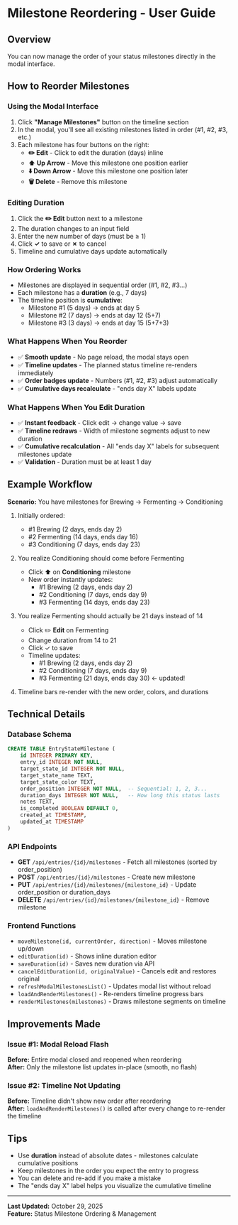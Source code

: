 # Milestone Reordering - User Guide

## Overview
You can now manage the order of your status milestones directly in the modal interface.

## How to Reorder Milestones

### Using the Modal Interface
1. Click **"Manage Milestones"** button on the timeline section
2. In the modal, you'll see all existing milestones listed in order (#1, #2, #3, etc.)
3. Each milestone has four buttons on the right:
   - **✏️ Edit** - Click to edit the duration (days) inline
   - **⬆️ Up Arrow** - Move this milestone one position earlier
   - **⬇️ Down Arrow** - Move this milestone one position later  
   - **🗑️ Delete** - Remove this milestone

### Editing Duration
1. Click the **✏️ Edit** button next to a milestone
2. The duration changes to an input field
3. Enter the new number of days (must be ≥ 1)
4. Click **✓** to save or **✗** to cancel
5. Timeline and cumulative days update automatically

### How Ordering Works
- Milestones are displayed in sequential order (#1, #2, #3...)
- Each milestone has a **duration** (e.g., 7 days)
- The timeline position is **cumulative**:
  - Milestone #1 (5 days) → ends at day 5
  - Milestone #2 (7 days) → ends at day 12 (5+7)
  - Milestone #3 (3 days) → ends at day 15 (5+7+3)

### What Happens When You Reorder
- ✅ **Smooth update** - No page reload, the modal stays open
- ✅ **Timeline updates** - The planned status timeline re-renders immediately
- ✅ **Order badges update** - Numbers (#1, #2, #3) adjust automatically
- ✅ **Cumulative days recalculate** - "ends day X" labels update

### What Happens When You Edit Duration
- ✅ **Instant feedback** - Click edit → change value → save
- ✅ **Timeline redraws** - Width of milestone segments adjust to new duration
- ✅ **Cumulative recalculation** - All "ends day X" labels for subsequent milestones update
- ✅ **Validation** - Duration must be at least 1 day

## Example Workflow

**Scenario:** You have milestones for Brewing → Fermenting → Conditioning

1. Initially ordered:
   - #1 Brewing (2 days, ends day 2)
   - #2 Fermenting (14 days, ends day 16)
   - #3 Conditioning (7 days, ends day 23)

2. You realize Conditioning should come before Fermenting
   - Click ⬆️ on **Conditioning** milestone
   - New order instantly updates:
     - #1 Brewing (2 days, ends day 2)
     - #2 Conditioning (7 days, ends day 9)  
     - #3 Fermenting (14 days, ends day 23)

3. You realize Fermenting should actually be 21 days instead of 14
   - Click ✏️ **Edit** on Fermenting
   - Change duration from 14 to 21
   - Click ✓ to save
   - Timeline updates:
     - #1 Brewing (2 days, ends day 2)
     - #2 Conditioning (7 days, ends day 9)  
     - #3 Fermenting (21 days, ends day 30) ← updated!

4. Timeline bars re-render with the new order, colors, and durations

## Technical Details

### Database Schema
```sql
CREATE TABLE EntryStateMilestone (
    id INTEGER PRIMARY KEY,
    entry_id INTEGER NOT NULL,
    target_state_id INTEGER NOT NULL,
    target_state_name TEXT,
    target_state_color TEXT,
    order_position INTEGER NOT NULL,  -- Sequential: 1, 2, 3...
    duration_days INTEGER NOT NULL,   -- How long this status lasts
    notes TEXT,
    is_completed BOOLEAN DEFAULT 0,
    created_at TIMESTAMP,
    updated_at TIMESTAMP
)
```

### API Endpoints
- **GET** `/api/entries/{id}/milestones` - Fetch all milestones (sorted by order_position)
- **POST** `/api/entries/{id}/milestones` - Create new milestone
- **PUT** `/api/entries/{id}/milestones/{milestone_id}` - Update order_position or duration_days
- **DELETE** `/api/entries/{id}/milestones/{milestone_id}` - Remove milestone

### Frontend Functions
- `moveMilestone(id, currentOrder, direction)` - Moves milestone up/down
- `editDuration(id)` - Shows inline duration editor
- `saveDuration(id)` - Saves new duration via API
- `cancelEditDuration(id, originalValue)` - Cancels edit and restores original
- `refreshModalMilestonesList()` - Updates modal list without reload
- `loadAndRenderMilestones()` - Re-renders timeline progress bars
- `renderMilestones(milestones)` - Draws milestone segments on timeline

## Improvements Made

### Issue #1: Modal Reload Flash
**Before:** Entire modal closed and reopened when reordering  
**After:** Only the milestone list updates in-place (smooth, no flash)

### Issue #2: Timeline Not Updating
**Before:** Timeline didn't show new order after reordering  
**After:** `loadAndRenderMilestones()` is called after every change to re-render the timeline

## Tips
- Use **duration** instead of absolute dates - milestones calculate cumulative positions
- Keep milestones in the order you expect the entry to progress
- You can delete and re-add if you make a mistake
- The "ends day X" label helps you visualize the cumulative timeline

---

**Last Updated:** October 29, 2025  
**Feature:** Status Milestone Ordering & Management
